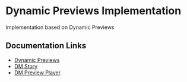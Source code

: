 # Dynamic Previews Implementation

Implementation based on Dynamic Previews

## Documentation Links

- [Dynamic Previews](https://www.canva.com/design/DAEGDbSibZE/cvoKs-MEOdq3paAehFLkbQ/view?website#4:l-equipe-case)
- [DM Story](https://dmvs-apac.github.io/dynamic-preview/story)
- [DM Preview Player](https://dmvs-apac.github.io/dynamic-preview/player)

